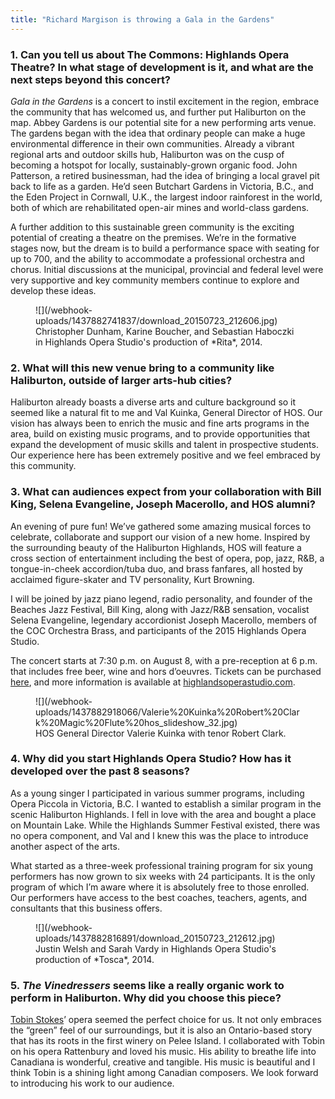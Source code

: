 ```yaml
---
title: "Richard Margison is throwing a Gala in the Gardens"
---
```


### 1. Can you tell us about The Commons: Highlands Opera Theatre? In what stage of development is it, and what are the next steps beyond this concert?

*Gala in the Gardens* is a concert to instil excitement in the region, embrace the community that has welcomed us, and further put Haliburton on the map. Abbey Gardens is our potential site for a new performing arts venue. The gardens began with the idea that ordinary people can make a huge environmental difference in their own communities. Already a vibrant regional arts and outdoor skills hub, Haliburton was on the cusp of becoming a hotspot for locally, sustainably-grown organic food. John Patterson, a retired businessman, had the idea of bringing a local gravel pit back to life as a garden. He’d seen Butchart Gardens in Victoria, B.C., and the Eden Project in Cornwall, U.K., the largest indoor rainforest in the world, both of which are rehabilitated open-air mines and world-class gardens. 

A further addition to this sustainable green community is the exciting potential of creating a theatre on the premises. We’re in the formative stages now, but the dream is to build a performance space with seating for up to 700, and the ability to accommodate a professional orchestra and chorus. Initial discussions at the municipal, provincial and federal level were very supportive and key community members continue to explore and develop these ideas.

<figure data-type="image">
![](/webhook-uploads/1437882741837/download_20150723_212606.jpg)<figcaption>Christopher Dunham, Karine Boucher, and Sebastian Haboczki in Highlands Opera Studio's production of *Rita*, 2014.</figcaption>
</figure>

 ### 2. What will this new venue bring to a community like Haliburton, outside of larger arts-hub cities?

Haliburton already boasts a diverse arts and culture background so it seemed like a natural fit to me and Val Kuinka, General Director of HOS. Our vision has always been to enrich the music and fine arts programs in the area, build on existing music programs, and to provide opportunities that expand the development of music skills and talent in prospective students. Our experience here has been extremely positive and we feel embraced by this community.

### 3. What can audiences expect from your collaboration with Bill King, Selena Evangeline, Joseph Macerollo, and HOS alumni?

An evening of pure fun! We’ve gathered some amazing musical forces to celebrate, collaborate and support our vision of a new home. Inspired by the surrounding beauty of the Haliburton Highlands, HOS will feature a cross section of entertainment including the best of opera, pop, jazz, R&B, a tongue-in-cheek accordion/tuba duo, and brass fanfares, all hosted by acclaimed figure-skater and TV personality, Kurt Browning. 

I will be joined by jazz piano legend, radio personality, and founder of the Beaches Jazz Festival, Bill King, along with Jazz/R&B sensation, vocalist Selena Evangeline, legendary accordionist Joseph Macerollo, members of the COC Orchestra Brass, and participants of the 2015 Highlands Opera Studio.

The concert starts at 7:30 p.m. on August 8, with a pre-reception at 6 p.m. that includes free beer, wine and hors d’oeuvres. Tickets can be purchased [here](https://www.highlandssummerfestival.on.ca/ticket-portal/index.php?event_id=185), and more information is available at [highlandsoperastudio.com](http://www.highlandsoperastudio.com/index.html#sthash.ZfCU0oTR.dpbs). 

<figure data-type="image">
![](/webhook-uploads/1437882918066/Valerie%20Kuinka%20Robert%20Clark%20Magic%20Flute%20hos_slideshow_32.jpg)<figcaption>HOS General Director Valerie Kuinka with tenor Robert Clark.</figcaption>
</figure>

### 4. Why did you start Highlands Opera Studio? How has it developed over the past 8 seasons?

As a young singer I participated in various summer programs, including Opera Piccola in Victoria, B.C. I wanted to establish a similar program in the scenic Haliburton Highlands. I fell in love with the area and bought a place on Mountain Lake. While the Highlands Summer Festival existed, there was no opera component, and Val and I knew this was the place to introduce another aspect of the arts. 

What started as a three-week professional training program for six young performers has now grown to six weeks with 24 participants. It is the only program of which I’m aware where it is absolutely free to those enrolled. Our performers have access to the best coaches, teachers, agents, and consultants that this business offers. 

<figure data-type="image">
![](/webhook-uploads/1437882816891/download_20150723_212612.jpg)<figcaption>Justin Welsh and Sarah Vardy in Highlands Opera Studio's production of *Tosca*, 2014.</figcaption>
</figure>

### 5. *The Vinedressers* seems like a really organic work to perform in Haliburton. Why did you choose this piece?

[Tobin Stokes](http://www.tobinstokes.com/)’ opera seemed the perfect choice for us. It not only embraces the “green” feel of our surroundings, but it is also an Ontario-based story that has its roots in the first winery on Pelee Island. I collaborated with Tobin on his opera Rattenbury and loved his music. His ability to breathe life into Canadiana is wonderful, creative and tangible. His music is beautiful and I think Tobin is a shining light among Canadian composers. We look forward to introducing his work to our audience.
